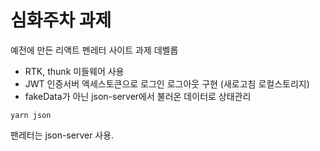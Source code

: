 # 심화주차 과제

예전에 만든 리액트 펜레터 사이트 과제 데벨롭

- RTK, thunk 미들웨어 사용
- JWT 인증서버 엑세스토큰으로 로그인 로그아웃 구현 (새로고침 로컬스토리지)
- fakeData가 아닌 json-server에서 불러온 데이터로 상태관리

```
yarn json
```

팬레터는 json-server 사용.
